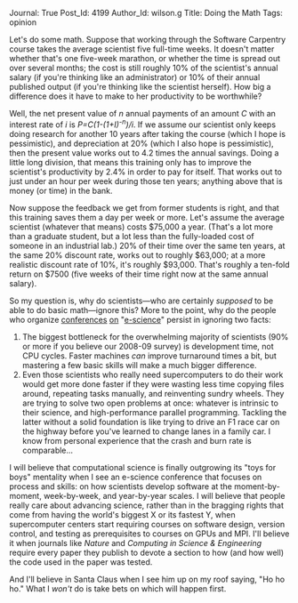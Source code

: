 Journal: True
Post_Id: 4199
Author_Id: wilson.g
Title: Doing the Math
Tags: opinion

<p>Let's do some math. Suppose that working through the Software Carpentry course takes the average scientist five full-time weeks. It doesn't matter whether that's one five-week marathon, or whether the time is spread out over several months; the cost is still roughly 10% of the scientist's annual salary (if you're thinking like an administrator) or 10% of their annual published output (if you're thinking like the scientist herself). How big a difference does it have to make to her productivity to be worthwhile?</p>
<p>Well, the net present value of <em>n</em> annual payments of an amount <em>C</em> with an interest rate of <em>i</em> is <em>P=C(1-(1+I)<sup>-n</sup>)/i</em>. If we assume our scientist only keeps doing research for another 10 years after taking the course (which I hope is pessimistic), and depreciation at 20% (which I also hope is pessimistic), then the present value works out to 4.2 times the annual savings. Doing a little long division, that means this training only has to improve the scientist's productivity by 2.4% in order to pay for itself. That works out to just under an hour per week during those ten years; anything above that is money (or time) in the bank.</p>
<p>Now suppose the feedback we get from former students is right, and that this training saves them a day per week or more. Let's assume the average scientist (whatever that means) costs $75,000 a year. (That's a lot more than a graduate student, but a lot less than the fully-loaded cost of someone in an industrial lab.) 20% of their time over the same ten years, at the same 20% discount rate, works out to roughly $63,000; at a more realistic discount rate of 10%, it's roughly $93,000. That's roughly a ten-fold return on $7500 (five weeks of their time right now at the same annual salary).</p>
<p>So my question is, why do scientists&mdash;who are certainly <em>supposed</em> to be able to do basic math&mdash;ignore this? More to the point, why do the people who organize <a href="http://www.allhands.org.uk/">conferences</a> <a href="http://conference.eresearch.edu.au/participate/">on</a> "<a href="http://www.ci.uchicago.edu/D3Science/">e-science</a>" persist in ignoring two facts:</p>
<ol>
<li>The biggest bottleneck for the overwhelming majority of scientists (90% or more if you believe our 2008-09 survey) is development time, not CPU cycles. Faster machines <em>can</em> improve turnaround times a bit, but mastering a few basic skills will make a much bigger difference.</li>
<li>Even those scientists who really need supercomputers to do their work would get more done faster if they were wasting less time copying files around, repeating tasks manually, and reinventing sundry wheels. They are trying to solve two open problems at once: whatever is intrinsic to their science, and high-performance parallel programming. Tackling the latter without a solid foundation is like trying to drive an F1 race car on the highway before you've learned to change lanes in a family car. I know from personal experience that the crash and burn rate is comparable...</li>
</ol>
<p>I will believe that computational science is finally outgrowing its "toys for boys" mentality when I see an e-science conference that focuses on process and skills: on how scientists develop software at the moment-by-moment, week-by-week, and year-by-year scales. I will believe that people really care about advancing science, rather than in the bragging rights that come from having the world's biggest X or its fastest Y, when supercomputer centers start requiring courses on software design, version control, and testing as prerequisites to courses on GPUs and MPI. I'll believe it when journals like <cite>Nature</cite> and <cite>Computing in Science &amp; Engineering</cite> require every paper they publish to devote a section to how (and how well) the code used in the paper was tested.</p>
<p>And I'll believe in Santa Claus when I see him up on my roof saying, "Ho ho ho." What I <em>won't</em> do is take bets on which will happen first.</p>
